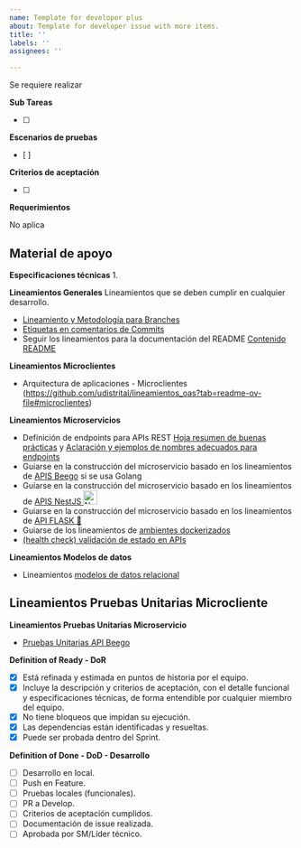 ```yaml
---
name: Template for developer plus
about: Template for developer issue with more items.
title: ''
labels: ''
assignees: ''

---
```


Se requiere realizar 

**Sub Tareas**

- [ ] 

**Escenarios de pruebas**
- [ ]

**Criterios de aceptación**

- [ ] 

**Requerimientos**

No aplica

**Material de apoyo**
- 

**Especificaciones técnicas**
1. 

**Lineamientos Generales**
Lineamientos que se deben cumplir en cualquier desarrollo.
- [Lineamiento y Metodología para Branches](https://github.com/udistrital/lineamientos_oas/blob/master/repositorios_institucionales/nombre_branch.md)
- [Etiquetas en comentarios de Commits](https://github.com/udistrital/lineamientos_oas/blob/master/repositorios_institucionales/etiqueta_commits.md)
- Seguir los lineamientos para la documentación del README [Contenido README](https://github.com/udistrital/lineamientos_oas/blob/master/repositorios_institucionales/contenido_readme.md)

**Lineamientos Microclientes**
- Arquitectura de aplicaciones - Microclientes (https://github.com/udistrital/lineamientos_oas?tab=readme-ov-file#microclientes)

**Lineamientos Microservicios**
- Definición de endpoints para APIs REST [Hoja resumen de buenas prácticas](https://udistritaleduco-my.sharepoint.com/:p:/g/personal/computo_udistrital_edu_co/EYwQbkAKVCJCqrmJ7NgnjQ4B8WSd81vxGVx-hqi0WBAcfQ?e=lJZdx8) y [Aclaración y ejemplos de nombres adecuados para endpoints](https://github.com/udistrital/lineamientos_oas/blob/master/generacion_de_apis/lineamientos-endpoints.md)
- Guiarse en la construcción del microservicio basado en los lineamientos de [APIS Beego](https://github.com/udistrital/lineamientos_oas?tab=readme-ov-file#5-apis-beego-mortar_board) si se usa Golang
-  Guiarse en la construcción del microservicio basado en los lineamientos de [APIS NestJS ](https://github.com/udistrital/lineamientos_oas?tab=readme-ov-file#6-apis-nestjs-new-)<img src="https://docs.nestjs.com/assets/logo-small.svg" alt="NestJS Icon" width="25"/>
- Guiarse en la construcción del microservicio basado en los lineamientos de [API FLASK :snake:](https://github.com/udistrital/lineamientos_oas?tab=readme-ov-file#7-api-flask-new-snake)
- Guiarse de los lineamientos de [ambientes dockerizados](https://github.com/udistrital/lineamientos_oas/blob/master/ambientes_dockerizados/dockerizacion.md)
- [(health check) validación de estado en APIs](https://github.com/udistrital/lineamientos_oas/blob/master/generacion_de_apis/endpoint_validacions.md#health-check-validaci%C3%B3n-de-estado-en-apis)

**Lineamientos Modelos de datos**
- Lineamientos [modelos de datos relacional](https://github.com/udistrital/lineamientos_oas/blob/master/modelo_de_datos/estandar.md)

**Lineamientos Pruebas Unitarias Microcliente**
- 

**Lineamientos Pruebas Unitarias Microservicio**
- [Pruebas Unitarias API Beego](https://github.com/udistrital/lineamientos_oas?tab=readme-ov-file#51-pruebas-unitarias-api-beego-mag)

**Definition of Ready - DoR**

- [x] Está refinada y estimada en puntos de historia por el equipo.
- [x] Incluye la descripción y criterios de aceptación, con el detalle funcional y especificaciones técnicas, de forma entendible por cualquier miembro del equipo.
- [x] No tiene bloqueos que impidan su ejecución.
- [x] Las dependencias están identificadas y resueltas.
- [x] Puede ser probada dentro del Sprint. 

**Definition of Done - DoD - Desarrollo**

- [ ] Desarrollo en local.
- [ ] Push en Feature.
- [ ] Pruebas locales (funcionales).
- [ ] PR a Develop.
- [ ] Criterios de aceptación cumplidos.
- [ ] Documentación de issue realizada.
- [ ] Aprobada por SM/Líder técnico.
